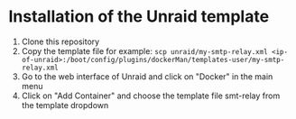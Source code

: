 # Installation of the Unraid template

1. Clone this repository
2. Copy the template file for example: `scp unraid/my-smtp-relay.xml <ip-of-unraid>:/boot/config/plugins/dockerMan/templates-user/my-smtp-relay.xml`
3. Go to the web interface of Unraid and click on "Docker" in the main menu
4. Click on "Add Container" and choose the template file smt-relay from the template dropdown
